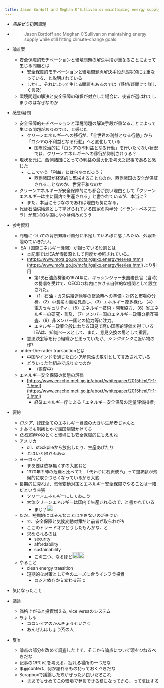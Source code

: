 ```yaml
---
title: Jason Bordoff and Meghan O’Sullivan on maintaining energy supply while still hitting climate-change goals
---
```


* *馬路ゼミ*初回課題

* 
   > 
   > Jason Bordoff and Meghan O’Sullivan on maintaining energy supply while still hitting climate-change goals

* 論点案
  
  * 安全保障的モチベーションと環境問題の解決手段が重なることによって生じる問題とは
    * 安全保障的モチベーションと環境問題の解決手段が長期的には重なっている、と説明されている
    * しかし、それによって生じる問題もあるのでは（感想/疑問にて詳しく言及）
  * 環境問題の解決と安全保障の確保が対立した場合に、後者が選ばれてしまうのはなぜなのか
* 感想/疑問
  
  * 安全保障的モチベーションと環境問題の解決手段が重なることによって生じる問題があるのでは、と感じた
    * クリーンエネルギーへの移行が、「全世界の利益となる行動」から「ロシアの不利益となる行動」へと変化している
      * 国際政治的に「ロシアの不利益となる行動」を行いたくない状況では、クリーンエネルギーへの移行が抑制されうる？
  * 現状を元に、西側諸国にとっての利益の最大化を考えた記事であると感じた
    * ここでいう「利益」とは何なのだろう？
      * 西側諸国が経済的に繁栄することなのか、西側諸国の安全が保証されることなのか、世界平和なのか
  * クリーンエネルギーが安全保障的にも都合が良い理由として「クリーンエネルギーは主に国内で生産される」と書かれているが、本当に？
    * また、本当にそうなのであれば理由も気になる。
  * 代替石油供給源として挙げられている国家の内半分（イラン・ベネズエラ）が反米的な国になのは何故だろう
* 参考資料
  
  * 問題についての背景知識が自分に不足している様に感じるため、外堀を埋めていきたい。
  * IEA（国際エネルギー機関）が担っている役割とは
    * 本記事ではIEAが情報源として何度か参照されている。
    * [https://www.mofa.go.jp/mofaj/gaiko/energy/iea/iea.html](https://www.mofa.go.jp/mofaj/gaiko/energy/iea/iea.html) より引用
      * 第1次石油危機後の1974年に、キッシンジャー米国務長官（当時）の提唱を受けて、OECDの枠内における自律的な機関として設立された。
      * （1）石油・ガス供給途絶等の緊急時への準備・対応と市場の分析、（2）中長期の需給見通し、（3）エネルギー源多様化、（4）電力セキュリティ、（5）エネルギー技術・開発協力、（6）省エネルギーの研究・普及、（7）メンバー国のエネルギー政策の相互審査、（8）非メンバー国との協力等に注力。
      * エネルギー政策全般にわたる知見で高い国際的評価を得ているIEAは、知識ベースとして、また、意見交換の場として重要。
    * 意思決定等を行う組織かと思っていたが、*シンクタンク*に近い物の様?
  * under-the-rader transactionとは
    * 中国やインドを通じたロシア産原油の取引として言及されている
    * どういった仕組みで成り立つのか
      * （調査中）
  * エネルギー安全保障の状態の評価
    * [https://www.enecho.meti.go.jp/about/whitepaper/2015html/1-1-3.html](https://www.enecho.meti.go.jp/about/whitepaper/2015html/1-1-3.html)
      * 経済エネルギー庁による「エネルギー安全保障の定量評価指標」
* 要約
  
  * *ロシア*、ほぼ全てのエネルギー資源の大きい生産者じゃんと
  * まあでも制裁とかで諸国制限かけてる
  * *化石燃料*やめとくと環境にも安全保障的にもええね
  * アメリカ
    * oil、stockpileから放出したり、生産あげたり
    * とはいえ限界もある
  * ヨーロッパ
    * まあ要は依存無くすの大変ねと
    * 1970年の時の危機と比べても、「代わりに石炭使う」って選択肢が気候的に取りづらくなっているから大変
  * 長期的に見れば、気候変動対策とエネルギー安全保障でやることは一緒だという主張
    * クリーンエネルギーにしておこう
    * 大体クリーンエネルギーは国内で生産されるので、と書かれている
      * まじ？<img src='https://scrapbox.io/api/pages/blu3mo-public/blu3mo/icon' alt='blu3mo.icon' height="19.5"/>
  * ただ、短期的にはそんなことはできないのがきつい
    * で、安全保障と気候変動対策だと前者が取られがち
    * ここのトレードオフどうしたもんかな、と
    * 求められるのは
      * security
      * affordability
      * sustainability
      * この三つ、なるほど<img src='https://scrapbox.io/api/pages/blu3mo-public/blu3mo/icon' alt='blu3mo.icon' height="19.5"/><img src='https://scrapbox.io/api/pages/blu3mo-public/blu3mo/icon' alt='blu3mo.icon' height="19.5"/>
  * やること
    * clean energy transition
    * 短期的な対策として今のニーズに合うインフラ投資
      * ロシア依存から変わる形に
* 気になったこと

* 議論
  
  * 価格上がると投資増える, vice versaのシステム
  * ちょしゃ
    * コロンビアのかんきょうせいさく
    * あんぜんほしょう系の人
* 反省
  
  * 論点の部分を改めて調査した上で、そこから論点について頭をひねるべきだな
  * 記事の*OPCVL*を考える、掘れる場所の一つだな
  * 事前context、何か語れるもの持っておくべきだな
  * Scrapboxで議論した方がぜったい良いだろこれ
    * まあでもせめてこの環境で発言できる様になってから、って気はする

